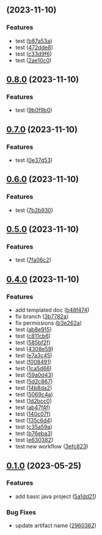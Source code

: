 ## [](https://github.com/aps831/workflows-testbed-maven/compare/v0.9.0...v) (2023-11-10)


### Features

* test ([b87a53a](https://github.com/aps831/workflows-testbed-maven/commit/b87a53af506ad4bfec1f420ea721f3a2e190dbee))
* test ([472dde8](https://github.com/aps831/workflows-testbed-maven/commit/472dde88bf2dac599c5c268e601590f67d12ddd2))
* test ([c33d9f6](https://github.com/aps831/workflows-testbed-maven/commit/c33d9f6d380cf031736fc0b143e2f80af271df55))
* test ([2ae10c0](https://github.com/aps831/workflows-testbed-maven/commit/2ae10c0df847c79f36c792a4bf84be98f4725ed5))

## [0.8.0](https://github.com/aps831/workflows-testbed-maven/compare/v0.7.0...v0.8.0) (2023-11-10)


### Features

* test ([9b0f9b0](https://github.com/aps831/workflows-testbed-maven/commit/9b0f9b0ce25622db5c6bb8e39c9c5d7a920d1698))

## [0.7.0](https://github.com/aps831/workflows-testbed-maven/compare/v0.6.0...v0.7.0) (2023-11-10)


### Features

* test ([0e37d53](https://github.com/aps831/workflows-testbed-maven/commit/0e37d53f45e13f9baf62ff20152118ac717b0426))

## [0.6.0](https://github.com/aps831/workflows-testbed-maven/compare/v0.5.0...v0.6.0) (2023-11-10)


### Features

* test ([7b2b930](https://github.com/aps831/workflows-testbed-maven/commit/7b2b93022e40e74c1224ff6c33db6a635da2df79))

## [0.5.0](https://github.com/aps831/workflows-testbed-maven/compare/v0.4.0...v0.5.0) (2023-11-10)


### Features

* test ([7fa06c2](https://github.com/aps831/workflows-testbed-maven/commit/7fa06c254b1062d14022cfc59c376512f7cfb78f))

## [0.4.0](https://github.com/aps831/workflows-testbed-maven/compare/v0.1.0...v0.4.0) (2023-11-10)


### Features

* add templated doc ([b48f474](https://github.com/aps831/workflows-testbed-maven/commit/b48f4742e72f2fdeb2877632f5014d68e783d472))
* fix branch ([3b7782a](https://github.com/aps831/workflows-testbed-maven/commit/3b7782a5aa1babcf84f6bb3386b89f11de22ecc7))
* fix permissions ([b3e262a](https://github.com/aps831/workflows-testbed-maven/commit/b3e262aedf3b59561a4b52a618cf7b15d29e781d))
* test ([ab8e915](https://github.com/aps831/workflows-testbed-maven/commit/ab8e915b93d4d736ab873b94ad7ed90391b232c4))
* test ([c811cb6](https://github.com/aps831/workflows-testbed-maven/commit/c811cb672c97906d4796be6b36e88bf2bc144b94))
* test ([585bf2f](https://github.com/aps831/workflows-testbed-maven/commit/585bf2ffd4b91271306dd0bf2ce04fc6964b08da))
* test ([4308e59](https://github.com/aps831/workflows-testbed-maven/commit/4308e5978d9e12ec3f7be68bd556d7624f34c354))
* test ([e7a3c45](https://github.com/aps831/workflows-testbed-maven/commit/e7a3c4539e5e8848c4f64947ac9281e81f46fbc4))
* test ([f008491](https://github.com/aps831/workflows-testbed-maven/commit/f008491103339d15a9c8379a25e63b1bd2ba0bdf))
* test ([1ca5d66](https://github.com/aps831/workflows-testbed-maven/commit/1ca5d66c4dca2bd68b381b3a0e2bca2ab8fcae99))
* test ([59a0d43](https://github.com/aps831/workflows-testbed-maven/commit/59a0d43572e8fc4d0d5368e0073fc20f3cab1aad))
* test ([5d2c867](https://github.com/aps831/workflows-testbed-maven/commit/5d2c867bad340c78326d81e5da690104c43ed58f))
* test ([14b8da2](https://github.com/aps831/workflows-testbed-maven/commit/14b8da2712b1a6ec6bbeed18542a3fe48dfd9200))
* test ([5069c4a](https://github.com/aps831/workflows-testbed-maven/commit/5069c4a920d75cce519e1595d8461fdeaf2bc973))
* test ([1d2bcc0](https://github.com/aps831/workflows-testbed-maven/commit/1d2bcc0e6aadf96182d7f31602b146a409e44585))
* test ([ab47f4f](https://github.com/aps831/workflows-testbed-maven/commit/ab47f4f96fe4ba77720ba1bd0371a7f0ac00acc0))
* test ([140c07f](https://github.com/aps831/workflows-testbed-maven/commit/140c07fac99bc58158a5abe0891aa9070e370b59))
* test ([135c6d4](https://github.com/aps831/workflows-testbed-maven/commit/135c6d4074a8615008b206931b5d69eea75a848b))
* test ([c35a59a](https://github.com/aps831/workflows-testbed-maven/commit/c35a59a2f6790e468da19867207d5d69f4f3b942))
* test ([b76eba3](https://github.com/aps831/workflows-testbed-maven/commit/b76eba31e385c4b1b598725d52cf40a90c519ebd))
* test ([e630382](https://github.com/aps831/workflows-testbed-maven/commit/e6303821e4c5c957115f8ec2100a53e900503168))
* test new workflow ([3efc823](https://github.com/aps831/workflows-testbed-maven/commit/3efc823e11a947fd553cef73ed4ebedefddfefd7))

## [0.1.0](https://github.com/aps831/workflows-testbed-maven/compare/5a1dd21c13995ebe7ccad482fda39cdcf6861a0a...v0.1.0) (2023-05-25)


### Features

* add basic java project ([5a1dd21](https://github.com/aps831/workflows-testbed-maven/commit/5a1dd21c13995ebe7ccad482fda39cdcf6861a0a))


### Bug Fixes

* update artifact name ([2960362](https://github.com/aps831/workflows-testbed-maven/commit/29603622280b39654f4275a6153f7e9f165e4b51))

